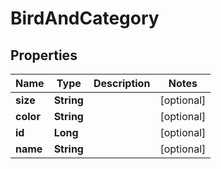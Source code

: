 

# BirdAndCategory


## Properties

| Name | Type | Description | Notes |
|------------ | ------------- | ------------- | -------------|
|**size** | **String** |  |  [optional] |
|**color** | **String** |  |  [optional] |
|**id** | **Long** |  |  [optional] |
|**name** | **String** |  |  [optional] |



